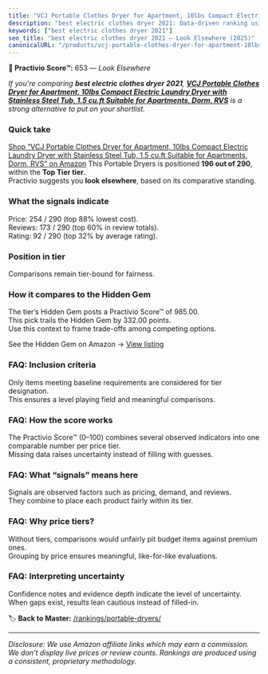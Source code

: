 ```yaml
---
title: "VCJ Portable Clothes Dryer for Apartment, 10lbs Compact Electric Laundry Dryer with Stainless Steel Tub, 1.5 cu.ft Suitable for Apartments, Dorm, RVS"
description: "best electric clothes dryer 2021: Data-driven ranking using the Practivio Score™. Positioned by quality, value, demand, findability, momentum."
keywords: ["best electric clothes dryer 2021"]
seo_title: "best electric clothes dryer 2021 — Look Elsewhere (2025)"
canonicalURL: "/products/vcj-portable-clothes-dryer-for-apartment-10lbs-compact-electric-laundry-dryer-with-stainless-steel-tub-15-cuft-suitable-for-apartments-dorm-rvs-B0CBC61TD9/"
---
```


**🚫 Practivio Score™:** 653 — _Look Elsewhere_


*If you're comparing **best electric clothes dryer 2021**, **[VCJ Portable Clothes Dryer for Apartment, 10lbs Compact Electric Laundry Dryer with Stainless Steel Tub, 1.5 cu.ft Suitable for Apartments, Dorm, RVS](https://www.amazon.com/dp/B0CBC61TD9?tag=practivio-20)** is a strong alternative to put on your shortlist.*
### Quick take
[Shop “VCJ Portable Clothes Dryer for Apartment, 10lbs Compact Electric Laundry Dryer with Stainless Steel Tub, 1.5 cu.ft Suitable for Apartments, Dorm, RVS” on Amazon](https://www.amazon.com/dp/B0CBC61TD9?tag=practivio-20)
This Portable Dryers is positioned **196 out of 290**, within the **Top Tier tier**.  
Practivio suggests you **look elsewhere**, based on its comparative standing.

### What the signals indicate
Price: 254 / 290 (top 88% lowest cost).  
Reviews: 173 / 290 (top 60% in review totals).  
Rating: 92 / 290 (top 32% by average rating).  

### Position in tier
Comparisons remain tier-bound for fairness.

### How it compares to the Hidden Gem
The tier’s Hidden Gem posts a Practivio Score™ of 985.00.  
This pick trails the Hidden Gem by 332.00 points.  
Use this context to frame trade-offs among competing options.  

See the Hidden Gem on Amazon → [View listing](https://www.amazon.com/dp/B0799Q45TT?tag=practivio-20)

### FAQ: Inclusion criteria
Only items meeting baseline requirements are considered for tier designation.  
This ensures a level playing field and meaningful comparisons.

### FAQ: How the score works
The Practivio Score™ (0–100) combines several observed indicators into one comparable number per price tier.  
Missing data raises uncertainty instead of filling with guesses.

### FAQ: What “signals” means here
Signals are observed factors such as pricing, demand, and reviews.  
They combine to place each product fairly within its tier.

### FAQ: Why price tiers?
Without tiers, comparisons would unfairly pit budget items against premium ones.  
Grouping by price ensures meaningful, like-for-like evaluations.

### FAQ: Interpreting uncertainty
Confidence notes and evidence depth indicate the level of uncertainty.  
When gaps exist, results lean cautious instead of filled-in.


🏷️ **Back to Master:** [/rankings/portable-dryers/](/rankings/portable-dryers/)

---
_Disclosure: We use Amazon affiliate links which may earn a commission. We don’t display live prices or review counts. Rankings are produced using a consistent, proprietary methodology._
